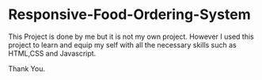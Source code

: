 # Responsive-Food-Ordering-System

This Project is done by me but it is not my own project. However I used this project to learn and equip my self with all the necessary skills such as HTML,CSS and Javascript.

Thank You.
